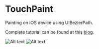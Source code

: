 TouchPaint
==========

Painting on iOS device using UIBezierPath.

Complete tutorial can be found at this [blog][blog link].

![Alt text](https://github.com/anuragsolanki/TouchPaint/tree/master/TouchPaint/RedBrushPaint "Color paint")
![Alt text](https://github.com/anuragsolanki/TouchPaint/tree/master/TouchPaint/PatternPaint "Pattern paint")

  [blog link]: http://www.anuragsolanki.com